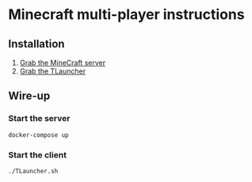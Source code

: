 # Minecraft multi-player instructions

## Installation

1. [Grab the MineCraft server](https://github.com/itzg/docker-minecraft-server/)
2. [Grab the TLauncher](https://tlauncher.org/en/install-java.html)

## Wire-up

### Start the server

```shell-script
docker-compose up
```

### Start the client

```shell-script
./TLauncher.sh
```
